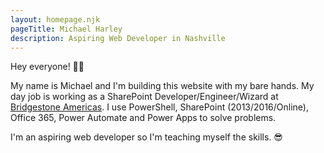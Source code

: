 ```yaml
---
layout: homepage.njk
pageTitle: Michael Harley
description: Aspiring Web Developer in Nashville
---
```

Hey everyone! 👋🏻

My name is Michael and I'm building this website with my bare hands. My day job is working as a SharePoint Developer/Engineer/Wizard at [Bridgestone Americas](https://www.bridgestoneamericas.com). I use PowerShell, SharePoint (2013/2016/Online), Office 365, Power Automate and Power Apps to solve problems.

I'm an aspiring web developer so I'm teaching myself the skills. 😎